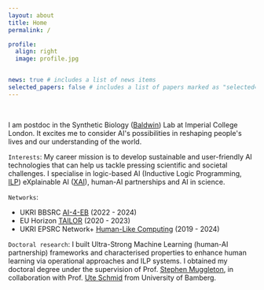 ```yaml
---
layout: about
title: Home
permalink: /

profile:
  align: right
  image: profile.jpg


news: true # includes a list of news items
selected_papers: false # includes a list of papers marked as "selected={true}"
---
```

<br/>

I am postdoc in the Synthetic Biology (<ins>[Baldwin](https://www.imperial.ac.uk/people/g.baldwin)</ins>) Lab at Imperial College London. It excites me to consider AI's possibilities in reshaping people's lives and our understanding of the world. 

`Interests`:
My career mission is to develop sustainable and user-friendly AI technologies that can help us tackle pressing scientific and societal challenges. I specialise in logic-based AI (Inductive Logic Programming, <ins>[ILP](https://en.wikipedia.org/wiki/Inductive_logic_programming)</ins>) eXplainable AI (<ins>[XAI](https://en.wikipedia.org/wiki/Explainable_artificial_intelligence)</ins>), human-AI partnerships and AI in science.

`Networks`:
- UKRI BBSRC <ins>[AI-4-EB](https://www.imperial.ac.uk/news/236657/new-uk-wide-ai-engineering-biology-consortium/)</ins> (2022 - 2024)
- EU Horizon <ins>[TAILOR](https://tailor-network.eu/)</ins> (2020 - 2023)
- UKRI EPSRC Network+ <ins>[Human-Like Computing](http://hlc.doc.ic.ac.uk/)</ins> (2019 - 2024)

`Doctoral research`: 
I built Ultra-Strong Machine Learning (human-AI partnership) frameworks and characterised properties to enhance human learning via operational approaches and ILP systems. I obtained my doctoral degree under the supervision of Prof. <ins>[Stephen Muggleton](https://scholar.google.com/citations?user=WxJXT2MAAAAJ&hl=en)</ins>, in collaboration with Prof. <ins>[Ute Schmid](https://www.uni-bamberg.de/en/cogsys/schmid/)</ins> from University of Bamberg. 
